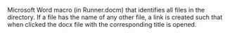 Microsoft Word macro (in Runner.docm) that identifies all files in the directory. If a file has the name of any other file,
a link is created such that when clicked the docx file with the corresponding title is opened.
